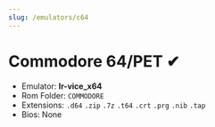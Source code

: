```yaml
---
slug: /emulators/c64
---
```


# Commodore 64/PET ✔

- Emulator: **lr-vice_x64**
- Rom Folder: `COMMODORE`
- Extensions: `.d64` `.zip` `.7z` `.t64` `.crt` `.prg` `.nib` `.tap`
- Bios: None

